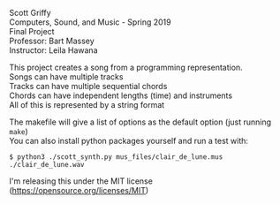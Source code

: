 Scott Griffy  
Computers, Sound, and Music - Spring 2019  
Final Project  
Professor: Bart Massey  
Instructor: Leila Hawana  
  
This project creates a song from a programming representation.  
Songs can have multiple tracks  
Tracks can have multiple sequential chords  
Chords can have independent lengths (time) and instruments  
All of this is represented by a string format

The makefile will give a list of options as the default option (just running `make`)  
You can also install python packages yourself and run a test with:  

    $ python3 ./scott_synth.py mus_files/clair_de_lune.mus ./clair_de_lune.wav

I'm releasing this under the MIT license (https://opensource.org/licenses/MIT)
